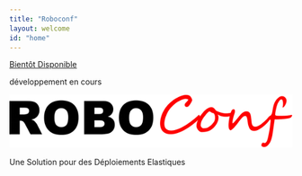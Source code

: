 ```yaml
---
title: "Roboconf"
layout: welcome
id: "home"
---
```


<div id="welcome-dl" class="button">
	<p class="info-main"><a href="#">Bientôt Disponible</a></p>
	<p class="info-details">développement en cours</p>
</div>
<div class="clear"></div>

<div id="welcome-logo">
	<p>
		<!-- <img src="/resources/img/roboconf-logo.png" alt="Logo de Roboconf" />-->
		<img src="/resources/img/roboconf.png" alt="Roboconf" />
	</p>
	<p class="welcome-desc">
		Une Solution pour des Déploiements Elastiques
	</p>
</div>
